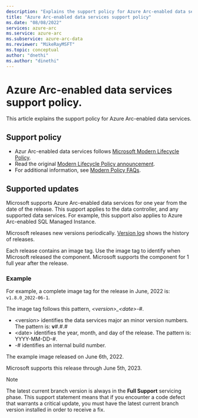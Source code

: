 ```yaml
---
description: "Explains the support policy for Azure Arc-enabled data services"
title: "Azure Arc-enabled data services support policy"
ms.date: "08/08/2022"
services: azure-arc
ms.service: azure-arc
ms.subservice: azure-arc-data
ms.reviewer: "MikeRayMSFT"
ms.topic: conceptual
author: "dnethi"
ms.author: "dinethi"
---
```

# Azure Arc-enabled data services support policy. 

This article explains the support policy for Azure Arc-enabled data services.

## Support policy
- Azur Arc-enabled data services follows [Microsoft Modern Lifecycle Policy](https://support.microsoft.com/help/30881/modern-lifecycle-policy).
- Read the original [Modern Lifecycle Policy announcement](https://support.microsoft.com/help/447912/announcing-microsoft-modern-lifecycle-policy).
- For additional information, see [Modern Policy FAQs](https://support.microsoft.com/help/30882/modern-lifecycle-policy-faq).

## Supported updates

Microsoft supports Azure Arc-enabled data services for one year from the date of the release. This support applies to the data controller, and any supported data services. For example, this support also applies to Azure Arc-enabled SQL Managed Instance.

Microsoft releases new versions periodically. [Version log](version-log.md) shows the history of releases.

Each release contains an image tag. Use the image tag to identify when Microsoft released the component. Microsoft supports the component for 1 full year after the release.

### Example

For example, a complete image tag for the release in June, 2022 is: `v1.8.0_2022-06-1`.

The image tag follows this pattern, *\<version\>_\<date\>-#*.  
- \<version\> identifies the data services major an minor version numbers. The pattern is: **v**#.#.#
- \<date\> identifies the year, month, and day of the release. The pattern is: YYYY-MM-DD-#. 
- -# identifies an internal build number.

The example image released on June 6th, 2022. 

Microsoft supports this release through June 5th, 2023.

> [!NOTE]
> The latest current branch version is always in the **Full Support** servicing phase. This support statement means that if you encounter a code defect that warrants a critical update, you must have the latest current branch version installed in order to receive a fix.